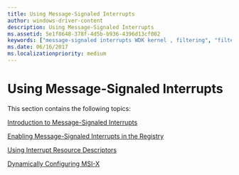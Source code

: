 ```yaml
---
title: Using Message-Signaled Interrupts
author: windows-driver-content
description: Using Message-Signaled Interrupts
ms.assetid: 5e1f8648-378f-4d5b-b936-4396d13cf002
keywords: ["message-signaled interrupts WDK kernel , filtering", "filtering message-signaled interrupts WDK kernel", "MSIs WDK kernel"]
ms.date: 06/16/2017
ms.localizationpriority: medium
---
```


# Using Message-Signaled Interrupts


This section contains the following topics:

[Introduction to Message-Signaled Interrupts](introduction-to-message-signaled-interrupts.md)

[Enabling Message-Signaled Interrupts in the Registry](enabling-message-signaled-interrupts-in-the-registry.md)

[Using Interrupt Resource Descriptors](using-interrupt-resource-descriptors.md)

[Dynamically Configuring MSI-X](dynamically-configuring-msi-x.md)

 

 





